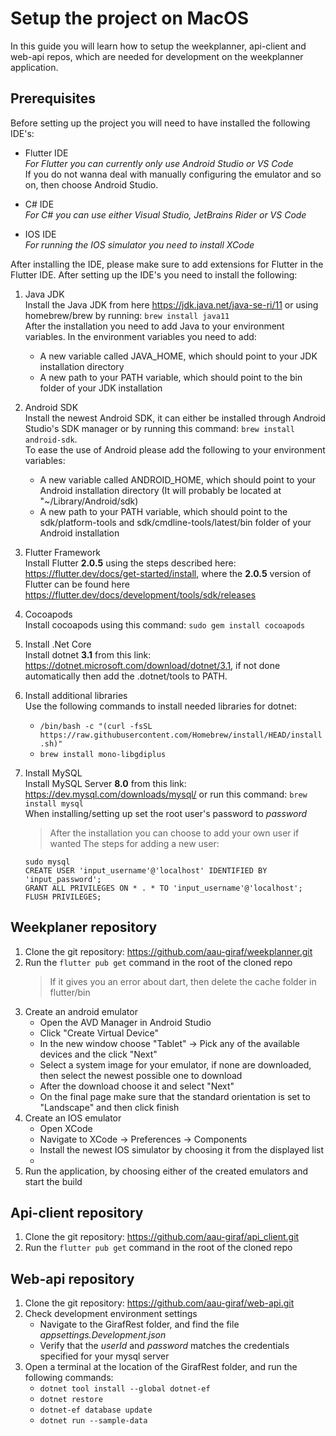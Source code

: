 # Setup the project on MacOS
In this guide you will learn how to setup the weekplanner, api-client and web-api repos, which are needed for development on the weekplanner application.

## Prerequisites
Before setting up the project you will need to have installed the following IDE's:

- Flutter IDE \
    *For Flutter you can currently only use Android Studio or VS Code* \
    If you do not wanna deal with manually configuring the emulator and so on, then choose Android Studio.

- C# IDE \
    *For C# you can use either Visual Studio, JetBrains Rider or VS Code*

- IOS IDE \
    *For running the IOS simulator you need to install XCode*

After installing the IDE, please make sure to add extensions for Flutter in the Flutter IDE. After setting up the IDE's you need to install the following:

1. Java JDK \
    Install the Java JDK from here https://jdk.java.net/java-se-ri/11 or using homebrew/brew by running: `brew install java11` \
    After the installation you need to add Java to your environment variables. In the environment variables you need to add:
    - A new variable called JAVA_HOME, which should point to your JDK installation directory
    - A new path to your PATH variable, which should point to the bin folder of your JDK installation

2. Android SDK  \
    Install the newest Android SDK, it can either be installed through Android Studio's SDK manager or by running this command: `brew install android-sdk`. \
    To ease the use of Android please add the following to your environment variables:
    - A new variable called ANDROID_HOME, which should point to your Android installation directory (It will probably be located at "~/Library/Android/sdk)
    - A new path to your PATH variable, which should point to the sdk/platform-tools and sdk/cmdline-tools/latest/bin folder of your Android installation

3. Flutter Framework \
    Install Flutter **2.0.5** using the steps described here: https://flutter.dev/docs/get-started/install, where the **2.0.5** version of Flutter can be found here https://flutter.dev/docs/development/tools/sdk/releases

4. Cocoapods \
    Install cocoapods using this command: `sudo gem install cocoapods`

4. Install .Net Core \
    Install dotnet **3.1** from this link: https://dotnet.microsoft.com/download/dotnet/3.1, if not done automatically then add the .dotnet/tools to PATH.

5. Install additional libraries \
    Use the following commands to install needed libraries for dotnet: 
    -  `/bin/bash -c "(curl -fsSL https://raw.githubusercontent.com/Homebrew/install/HEAD/install.sh)"`
    - `brew install mono-libgdiplus`

5. Install MySQL \
    Install MySQL Server **8.0** from this link: https://dev.mysql.com/downloads/mysql/ or run this command: `brew install mysql` \
    When installing/setting up set the root user's password to *password*
    > After the installation you can choose to add your own user if wanted
    > The steps for adding a new user:
    ```
    sudo mysql
    CREATE USER 'input_username'@'localhost' IDENTIFIED BY 'input_password';
    GRANT ALL PRIVILEGES ON * . * TO 'input_username'@'localhost';
    FLUSH PRIVILEGES;
    ```

## Weekplaner repository
1. Clone the git repository: https://github.com/aau-giraf/weekplanner.git
2. Run the `flutter pub get` command in the root of the cloned repo
    > If it gives you an error about dart, then delete the cache folder in flutter/bin
3. Create an android emulator
    - Open the AVD Manager in Android Studio 
    - Click "Create Virtual Device" 
    - In the new window choose "Tablet" -> Pick any of the available devices and the click "Next" 
    - Select a system image for your emulator, if none are downloaded, then select the newest possible one to download 
    - After the download choose it and select "Next" 
    - On the final page make sure that the standard orientation is set to "Landscape" and then click finish
4. Create an IOS emulator
    - Open XCode
    - Navigate to XCode -> Preferences -> Components
    - Install the newest IOS simulator by choosing it from the displayed list
    - 
4. Run the application, by choosing either of the created emulators and start the build

## Api-client repository
1. Clone the git repository: https://github.com/aau-giraf/api_client.git
2. Run the `flutter pub get` command in the root of the cloned repo

## Web-api repository
1. Clone the git repository: https://github.com/aau-giraf/web-api.git
2. Check development environment settings
    - Navigate to the GirafRest folder, and find the file *appsettings.Development.json* 
    - Verify that the *userId* and *password* matches the credentials specified for your mysql server
3. Open a terminal at the location of the GirafRest folder, and run the following commands:
    - `dotnet tool install --global dotnet-ef`
    - `dotnet restore`
    - `dotnet-ef database update`
    - `dotnet run --sample-data`

